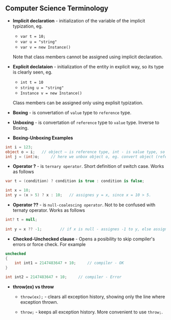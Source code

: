 ## Computer Science Terminology

- **Implicit declaration** - initialization of the variable of the implicit typization, eg. 
  - `var t = 10;` 
  - `var u = "string"`
  - `var v = new Instance()`
  
  Note that class members cannot be assigned using implicit declaration.
  
- **Explicit declataion** - initialization of the entity in explicit way, so its type is clearly seen, eg.
  - `int t = 10`
  - `string u = "string"`
  - `Instance v = new Instance()`
  
  Class members can be assigned only using explisit typization.

- **Boxing** - is convertation of `value` type to `reference` type.

- **Unboxing** - is convertation of `reference` type to `value` type. Inverse to Boxing.

- **Boxing-Unboxing Examples**

```cs	
int i = 123;
object o = i;	// object – is reference type, int - is value type, so here is boxing done
int j = (int)o;		// here we unbox object o, eg. convert object (reference) to int (value).
```

- **Operator ?** - is `ternary operator`. Short definition of switch case. Works as follows

```cs
var t = (condition) ? condition is true : condition is false;

int x = 10;
int y = (x > 5) ? x : 10;	// assignes y = x, since x = 10 > 5.
```

- **Operator ??** - is `null-coalescing operator`. Not to be confused with ternaty operator. Works as follows

```cs
int? t = null;
		
int y = x ?? -1;		// if x is null - assignes -1 to y, else assignes y = x
```
		
- **Checked-Unchecked clause** - Opens a posibility to skip compiler's errors or force check. For example

```cs
unchecked
{
	int int1 = 2147483647 + 10;		// compiler - OK
}

int int2 = 2147483647 + 10;		// compiler - Error
```
		
- **throw(ex) vs throw**

  - `throw(ex);` - clears all exception history, showing only the line where exception thrown.
  
  - `throw;` - keeps all exception history. More convenient to use `throw;`.
  
